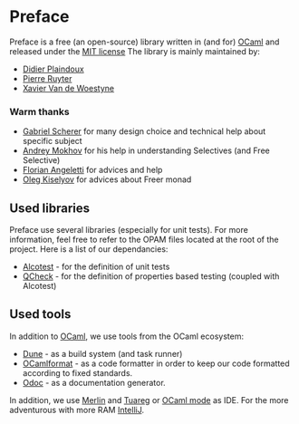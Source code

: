 # Preface

Preface is a free (an open-source) library written in (and for)
[OCaml](https://ocaml.org) and released under the [MIT license](LICENSE)
The library is mainly maintained by:

- [Didier Plaindoux](https://github.com/d-plaindoux)
- [Pierre Ruyter](https://github.com/gr-im)
- [Xavier Van de Woestyne](https://github.com/xvw/)

### Warm thanks

- [Gabriel Scherer](https://github.com/gasche) for many design choice and
  technical help about specific subject
- [Andrey Mokhov](https://github.com/snowleopard) for his help in understanding
  Selectives (and Free Selective)
- [Florian Angeletti](https://github.com/Octachron) for advices and help
- [Oleg Kiselyov](http://okmij.org/ftp) for advices about Freer monad

## Used libraries

Preface use several libraries (especially for unit tests). For more information,
feel free to refer to the OPAM files located at the root of the project.
Here is a list of our dependancies:

- [Alcotest](https://github.com/mirage/alcotest) - for the definition
  of unit tests
- [QCheck](https://github.com/c-cube/qcheck) - for the definition of properties
  based testing (coupled with Alcotest)


## Used tools

In addition to [OCaml](https://ocaml.org), we use tools from the OCaml ecosystem:

- [Dune](https://github.com/ocaml/dune) - as a build system (and task runner)
- [OCamlformat](https://github.com/ocaml-ppx/ocamlformat) - as a code formatter
  in order to keep our code formatted according to fixed standards.
- [Odoc](https://github.com/ocaml/odoc) - as a documentation generator.

In addition, we use [Merlin](https://github.com/ocaml/merlin) and
[Tuareg](https://github.com/ocaml/tuareg) or
[OCaml mode](https://github.com/ocaml/caml-mode) as IDE. For the more
adventurous with more RAM
[IntelliJ](https://plugins.jetbrains.com/plugin/4986-ocaml-support).
